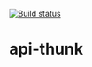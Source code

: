[![Build status](https://ci.appveyor.com/api/projects/status/i5a52hd7rkoa15ah?svg=true)](https://ci.appveyor.com/project/Elena-diploma/ra-11-2-thunk-api-thunk)
# api-thunk
